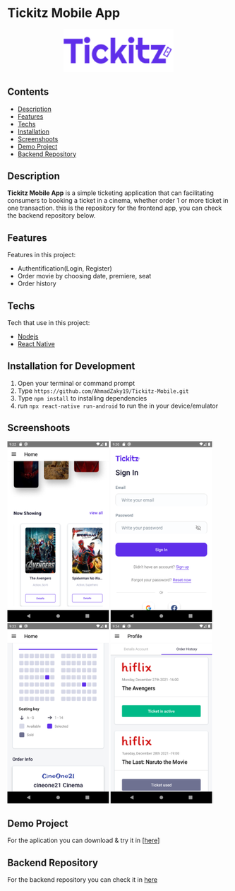 # Tickitz Mobile App

<div align="center">
    <img width="250" src="./src/assets/img/tickitzPurple.png">
</div>

## Contents

- [Description](#description)
- [Features](#features)
- [Techs](#techs)
- [Installation](#installation-for-development)
- [Screenshoots](#screenshoots)
- [Demo Project](#demo-project)
- [Backend Repository](#backend-repository)

## Description

**Tickitz Mobile App** is a simple ticketing application that can facilitating consumers to booking a ticket in a cinema, whether order 1 or more ticket in one transaction. this is the repository for the frontend app, you can check the backend repository below.

## Features

Features in this project:

- Authentification(Login, Register)
- Order movie by choosing date, premiere, seat
- Order history

## Techs

Tech that use in this project:

- [Nodejs](https://nodejs.org/en/docs/)
- [React Native](https://reactnative.dev/)

## Installation for Development

1. Open your terminal or command prompt
2. Type `https://github.com/AhmadZaky19/Tickitz-Mobile.git`
3. Type `npm install` to installing dependencies
4. run `npx react-native run-android` to run the in your device/emulator

## Screenshoots
<p float="left">
<img width="230" src="./screenshots/home.png">
<img width="230" src="./screenshots/login.png">
<img width="230" src="./screenshots/seat.png">
<img width="230" src="./screenshots/order_history.png">
</p>

## Demo Project

For the aplication you can download & try it in [[here](https://drive.google.com/file/d/1LkyZmh5T4aI5z6icGZCFBLKYk0Ja1Bm6/view?usp=sharing)]

## Backend Repository

For the backend repository you can check it in [here](https://github.com/AhmadZaky19/Cinetix-Backend)

